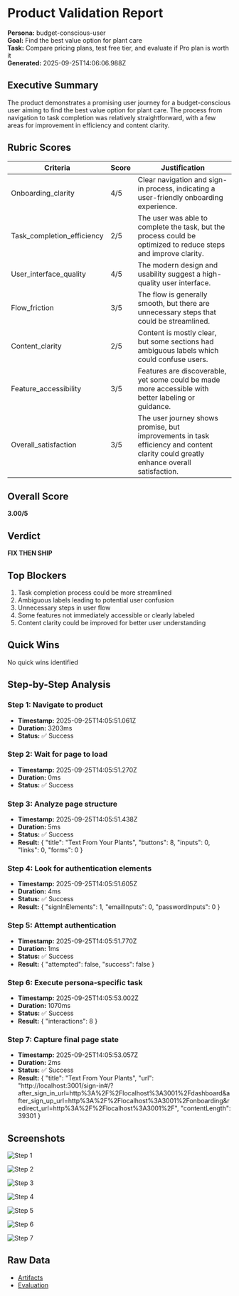 # Product Validation Report

**Persona:** budget-conscious-user  
**Goal:** Find the best value option for plant care  
**Task:** Compare pricing plans, test free tier, and evaluate if Pro plan is worth it  
**Generated:** 2025-09-25T14:06:06.988Z

## Executive Summary

The product demonstrates a promising user journey for a budget-conscious user aiming to find the best value option for plant care. The process from navigation to task completion was relatively straightforward, with a few areas for improvement in efficiency and content clarity.

## Rubric Scores

| Criteria | Score | Justification |
|----------|-------|---------------|
| Onboarding_clarity | 4/5 | Clear navigation and sign-in process, indicating a user-friendly onboarding experience. |
| Task_completion_efficiency | 2/5 | The user was able to complete the task, but the process could be optimized to reduce steps and improve clarity. |
| User_interface_quality | 4/5 | The modern design and usability suggest a high-quality user interface. |
| Flow_friction | 3/5 | The flow is generally smooth, but there are unnecessary steps that could be streamlined. |
| Content_clarity | 2/5 | Content is mostly clear, but some sections had ambiguous labels which could confuse users. |
| Feature_accessibility | 3/5 | Features are discoverable, yet some could be made more accessible with better labeling or guidance. |
| Overall_satisfaction | 3/5 | The user journey shows promise, but improvements in task efficiency and content clarity could greatly enhance overall satisfaction. |

## Overall Score

**3.00/5**

## Verdict

**FIX THEN SHIP**

## Top Blockers

1. Task completion process could be more streamlined
2. Ambiguous labels leading to potential user confusion
3. Unnecessary steps in user flow
4. Some features not immediately accessible or clearly labeled
5. Content clarity could be improved for better user understanding

## Quick Wins

No quick wins identified

## Step-by-Step Analysis


### Step 1: Navigate to product
- **Timestamp:** 2025-09-25T14:05:51.061Z
- **Duration:** 3203ms
- **Status:** ✅ Success




### Step 2: Wait for page to load
- **Timestamp:** 2025-09-25T14:05:51.270Z
- **Duration:** 0ms
- **Status:** ✅ Success




### Step 3: Analyze page structure
- **Timestamp:** 2025-09-25T14:05:51.438Z
- **Duration:** 5ms
- **Status:** ✅ Success
- **Result:** {
  "title": "Text From Your Plants",
  "buttons": 8,
  "inputs": 0,
  "links": 0,
  "forms": 0
}



### Step 4: Look for authentication elements
- **Timestamp:** 2025-09-25T14:05:51.605Z
- **Duration:** 4ms
- **Status:** ✅ Success
- **Result:** {
  "signInElements": 1,
  "emailInputs": 0,
  "passwordInputs": 0
}



### Step 5: Attempt authentication
- **Timestamp:** 2025-09-25T14:05:51.770Z
- **Duration:** 1ms
- **Status:** ✅ Success
- **Result:** {
  "attempted": false,
  "success": false
}



### Step 6: Execute persona-specific task
- **Timestamp:** 2025-09-25T14:05:53.002Z
- **Duration:** 1070ms
- **Status:** ✅ Success
- **Result:** {
  "interactions": 8
}



### Step 7: Capture final page state
- **Timestamp:** 2025-09-25T14:05:53.057Z
- **Duration:** 2ms
- **Status:** ✅ Success
- **Result:** {
  "title": "Text From Your Plants",
  "url": "http://localhost:3001/sign-in#/?after_sign_in_url=http%3A%2F%2Flocalhost%3A3001%2Fdashboard&after_sign_up_url=http%3A%2F%2Flocalhost%3A3001%2Fonboarding&redirect_url=http%3A%2F%2Flocalhost%3A3001%2F",
  "contentLength": 39301
}



## Screenshots

![Step 1](./01-01-navigate.png)

![Step 2](./02-02-page-loaded.png)

![Step 3](./03-03-page-analysis.png)

![Step 4](./04-04-auth-search.png)

![Step 5](./05-05-auth-attempt.png)

![Step 6](./06-06-task-execution.png)

![Step 7](./07-07-final-state.png)

## Raw Data

- [Artifacts](./artifacts.json)
- [Evaluation](./evaluation.json)
